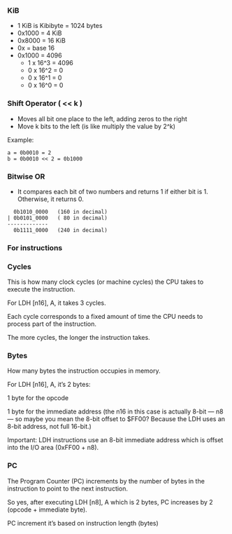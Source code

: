 ### KiB

- 1 KiB is Kibibyte = 1024 bytes 
- 0x1000 = 4 KiB
- 0x8000 = 16 KiB
- 0x = base 16
- 0x1000 = 4096
  - 1 x 16^3 = 4096
  - 0 x 16^2 = 0
  - 0 x 16^1 = 0
  - 0 x 16^0 = 0

### Shift Operator ( << k )

- Moves all bit one place to the left, adding zeros to the right
- Move k bits to the left (is like multiply the value by 2^k)

 Example:
```
a = 0b0010 = 2
b = 0b0010 << 2 = 0b1000
```

### Bitwise OR
 - It compares each bit of two numbers and returns 1 if either bit is 1. Otherwise, it returns 0.

```
  0b1010_0000   (160 in decimal)
| 0b0101_0000   ( 80 in decimal)
-------------
  0b1111_0000   (240 in decimal)
```

### For instructions

### Cycles
This is how many clock cycles (or machine cycles) the CPU takes to execute the instruction.

For LDH [n16], A, it takes 3 cycles.

Each cycle corresponds to a fixed amount of time the CPU needs to process part of the instruction.

The more cycles, the longer the instruction takes.

### Bytes
How many bytes the instruction occupies in memory.

For LDH [n16], A, it’s 2 bytes:

1 byte for the opcode

1 byte for the immediate address (the n16 in this case is actually 8-bit — n8 — so maybe you mean the 8-bit offset to $FF00? Because the LDH uses an 8-bit address, not full 16-bit.)

Important: LDH instructions use an 8-bit immediate address which is offset into the I/O area (0xFF00 + n8).

### PC
The Program Counter (PC) increments by the number of bytes in the instruction to point to the next instruction.

So yes, after executing LDH [n8], A which is 2 bytes, PC increases by 2 (opcode + immediate byte).

PC increment it’s based on instruction length (bytes)